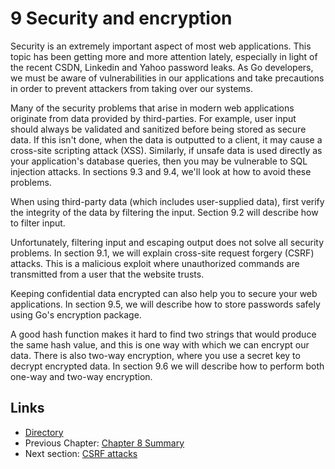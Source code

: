 # 9 Security and encryption
Security is an extremely important aspect of most web applications. This topic has been getting more and more attention lately, especially in light of the recent CSDN, Linkedin and Yahoo password leaks. As Go developers, we must be aware of vulnerabilities in our applications and take precautions in order to prevent attackers from taking over our systems.

Many of the security problems that arise in modern web applications originate from data provided by third-parties. For example, user input should always be validated and sanitized before being stored as secure data. If this isn't done, when the data is outputted to a client, it may cause a cross-site scripting attack (XSS). Similarly, if unsafe data is used directly as your application's database queries, then you may be vulnerable to SQL injection attacks. In sections 9.3 and 9.4, we'll look at how to avoid these problems.

When using third-party data (which includes user-supplied data), first verify the integrity of the data by filtering the input. Section 9.2 will describe how to filter input.

Unfortunately, filtering input and escaping output does not solve all security problems. In section 9.1, we will explain cross-site request forgery (CSRF) attacks. 
This is a malicious exploit where unauthorized commands are transmitted from a user that the website trusts.

Keeping confidential data encrypted can also help you to secure your web applications. In section 9.5, we will describe how to store passwords safely using Go's encryption package.

A good hash function makes it hard to find two strings that would produce the same hash value, and this is one way with which we can encrypt our data. There is also two-way encryption, where you use a secret key to decrypt encrypted data. In section 9.6 we will describe how to perform both one-way and two-way encryption.


## Links
- [Directory](preface.md)
- Previous Chapter: [Chapter 8 Summary](08.5.md)
- Next section: [CSRF attacks](09.1.md)
